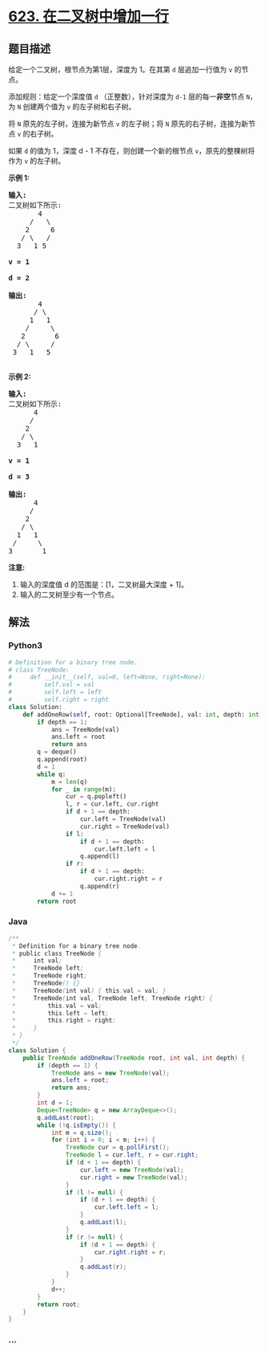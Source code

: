 # [623. 在二叉树中增加一行](https://leetcode-cn.com/problems/add-one-row-to-tree)



## 题目描述

<!-- 这里写题目描述 -->

<p>给定一个二叉树，根节点为第1层，深度为 1。在其第&nbsp;<code>d</code>&nbsp;层追加一行值为&nbsp;<code>v</code>&nbsp;的节点。</p>

<p>添加规则：给定一个深度值 <code>d</code> （正整数），针对深度为 <code>d-1</code> 层的每一<strong>非空</strong>节点 <code>N</code>，为 <code>N</code> 创建两个值为&nbsp;<code>v</code>&nbsp;的左子树和右子树。</p>

<p>将&nbsp;<code>N</code> 原先的左子树，连接为新节点&nbsp;<code>v</code> 的左子树；将&nbsp;<code>N</code> 原先的右子树，连接为新节点&nbsp;<code>v</code> 的右子树。</p>

<p>如果 <code>d</code> 的值为 1，深度 d - 1 不存在，则创建一个新的根节点 <code>v</code>，原先的整棵树将作为 <code>v</code> 的左子树。</p>

<p><strong>示例 1:</strong></p>

<pre>
<strong>输入:</strong> 
二叉树如下所示:
       4
     /   \
    2     6
   / \   / 
  3   1 5   

<strong>v = 1</strong>

<strong>d = 2</strong>

<strong>输出:</strong> 
       4
      / \
     1   1
    /     \
   2       6
  / \     / 
 3   1   5   

</pre>

<p><strong>示例 2:</strong></p>

<pre>
<strong>输入:</strong> 
二叉树如下所示:
      4
     /   
    2    
   / \   
  3   1    

<strong>v = 1</strong>

<strong>d = 3</strong>

<strong>输出:</strong> 
      4
     /   
    2
   / \    
  1   1
 /     \  
3       1
</pre>

<p><strong>注意:</strong></p>

<ol>
	<li>输入的深度值 d 的范围是：[1，二叉树最大深度 + 1]。</li>
	<li>输入的二叉树至少有一个节点。</li>
</ol>


## 解法

<!-- 这里可写通用的实现逻辑 -->

<!-- tabs:start -->

### **Python3**

<!-- 这里可写当前语言的特殊实现逻辑 -->

```python
# Definition for a binary tree node.
# class TreeNode:
#     def __init__(self, val=0, left=None, right=None):
#         self.val = val
#         self.left = left
#         self.right = right
class Solution:
    def addOneRow(self, root: Optional[TreeNode], val: int, depth: int) -> Optional[TreeNode]:
        if depth == 1:
            ans = TreeNode(val)
            ans.left = root
            return ans
        q = deque()
        q.append(root)
        d = 1
        while q:
            m = len(q)
            for _ in range(m):
                cur = q.popleft()
                l, r = cur.left, cur.right
                if d + 1 == depth:
                    cur.left = TreeNode(val)
                    cur.right = TreeNode(val)
                if l:
                    if d + 1 == depth:
                        cur.left.left = l
                    q.append(l)
                if r:
                    if d + 1 == depth:
                        cur.right.right = r
                    q.append(r)
            d += 1
        return root
```

### **Java**

<!-- 这里可写当前语言的特殊实现逻辑 -->

```java
/**
 * Definition for a binary tree node.
 * public class TreeNode {
 *     int val;
 *     TreeNode left;
 *     TreeNode right;
 *     TreeNode() {}
 *     TreeNode(int val) { this.val = val; }
 *     TreeNode(int val, TreeNode left, TreeNode right) {
 *         this.val = val;
 *         this.left = left;
 *         this.right = right;
 *     }
 * }
 */
class Solution {
    public TreeNode addOneRow(TreeNode root, int val, int depth) {
        if (depth == 1) {
            TreeNode ans = new TreeNode(val);
            ans.left = root;
            return ans;
        }
        int d = 1;
        Deque<TreeNode> q = new ArrayDeque<>();
        q.addLast(root);
        while (!q.isEmpty()) {
            int m = q.size();
            for (int i = 0; i < m; i++) {
                TreeNode cur = q.pollFirst();
                TreeNode l = cur.left, r = cur.right;
                if (d + 1 == depth) {
                    cur.left = new TreeNode(val);
                    cur.right = new TreeNode(val);
                } 
                if (l != null) {
                    if (d + 1 == depth) {
                        cur.left.left = l;
                    }
                    q.addLast(l);
                }
                if (r != null) {
                    if (d + 1 == depth) {
                        cur.right.right = r;
                    }          
                    q.addLast(r);
                }
            }
            d++;
        }
        return root;
    }
}
```

### **...**

```

```

<!-- tabs:end -->
